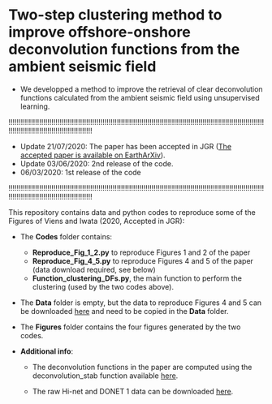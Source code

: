 # Two-step clustering method to improve offshore-onshore deconvolution functions from the ambient seismic field


* We developped a method to improve the retrieval of clear deconvolution functions calculated from the ambient seismic field using unsupervised learning.

!!!!!!!!!!!!!!!!!!!!!!!!!!!!!!!!!!!!!!!!!!!!!!!!!!!!!!!!!!!!!!!!!!!!!!!!!!!!!!!!!!!!!!!!!!!!!!!!!!!!!!!!!!!!!!!!!!!!!!!!!!!!!!!!!!!!!!!!!!!!!!!!!!!!!!!!!!!!!!!!!!!!!!

- Update 21/07/2020: The paper has been accepted in JGR ([The accepted paper is available on EarthArXiv](https://eartharxiv.org/8ba5p/)).
- Update 03/06/2020: 2nd release of the code.
- 06/03/2020: 1st release of the code

!!!!!!!!!!!!!!!!!!!!!!!!!!!!!!!!!!!!!!!!!!!!!!!!!!!!!!!!!!!!!!!!!!!!!!!!!!!!!!!!!!!!!!!!!!!!!!!!!!!!!!!!!!!!!!!!!!!!!!!!!!!!!!!!!!!!!!!!!!!!!!!!!!!!!!!!!!!!!!!!!!!!!!

This repository contains data and python codes to reproduce some of the Figures of Viens and Iwata (2020, Accepted in JGR):
* The **Codes** folder contains:
  - **Reproduce_Fig_1_2.py** to reproduce Figures 1 and 2 of the paper
  - **Reproduce_Fig_4_5.py** to reproduce Figures 4 and 5 of the paper (data download required, see below)
  - **Function_clustering_DFs.py**, the main function to perform the clustering (used by the two codes above).

* The **Data** folder is empty, but the data to reproduce Figures 4 and 5 can be downloaded [here](https://drive.google.com/file/d/1wbM-cN4gQ-MRhLOQaiXcHiXZ5Z5OOEsI/view?usp=sharing) and need to be copied in the **Data** folder.

* The **Figures** folder contains the four figures generated by the two codes.

* **Additional info**:
  - The deconvolution functions in the paper are computed using the deconvolution_stab function available [here](https://github.com/lviens/2017_GJI/blob/master/Codes/Functions_GJI_2017.py).

  - The raw Hi-net and DONET 1 data can be downloaded [here](http://www.hinet.bosai.go.jp).
